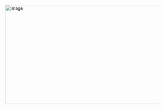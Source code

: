 <img width="970" height="324" alt="image" src="https://github.com/user-attachments/assets/aa3dfcc3-34d9-4f41-9e52-f3d4eb58f22e" />
